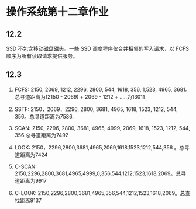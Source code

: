 # 操作系统第十二章作业
## 12.2
SSD 不包含移动磁盘磁头。一些 SSD 调度程序仅合并相邻的写入请求，以 FCFS 顺序为所有读取请求提供服务。

## 12.3
1. FCFS: 
2150, 2069, 1212, 2296, 2800, 544, 1618, 356, 1,523, 4965, 3681。总寻道距离为(2150 - 2069) + 2069 - 1212 + .....为13011

2. SSTF: 
2150，2069，2296, 2800, 3681, 4965, 1618, 1523, 1212, 544, 356。总寻道距离为7586.

3. SCAN: 
2150, 2296, 2800, 3681, 4965, 4999, 2069, 1618, 1523, 1212, 544, 356.总寻道距离为7492

4. LOOK: 
2150，2296,2800,3681,4965,2069,1618,1523,1212,544,356 。总寻道距离为7424

5. C-SCAN: 
2150,2296,2800,3681,4965,4999,0,356,544,1212,1523,1618,2069。总寻道距离为9917

6. C-LOOK: 
2150,2296,2800,3681,4965,356,544,1212,1523,1618,2069。总查找距离9137